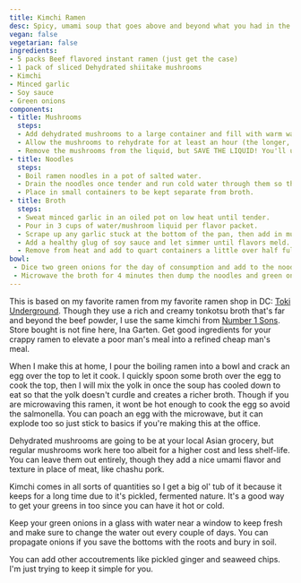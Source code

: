 ```yaml
---
title: Kimchi Ramen
desc: Spicy, umami soup that goes above and beyond what you had in the dorm
vegan: false
vegetarian: false
ingredients:
- 5 packs Beef flavored instant ramen (just get the case)
- 1 pack of sliced Dehydrated shiitake mushrooms
- Kimchi
- Minced garlic
- Soy sauce
- Green onions
components:
- title: Mushrooms
  steps:
  - Add dehydrated mushrooms to a large container and fill with warm water
  - Allow the mushrooms to rehydrate for at least an hour (the longer, the more tender)
  - Remove the mushrooms from the liquid, but SAVE THE LIQUID! You'll use it for the broth later.
- title: Noodles
  steps:
  - Boil ramen noodles in a pot of salted water.
  - Drain the noodles once tender and run cold water through them so they stop cooking.
  - Place in small containers to be kept separate from broth.
- title: Broth
  steps:
  - Sweat minced garlic in an oiled pot on low heat until tender.
  - Pour in 3 cups of water/mushroom liquid per flavor packet.
  - Scrape up any garlic stuck at the bottom of the pan, then add in mushrooms and kimchi.
  - Add a healthy glug of soy sauce and let simmer until flavors meld. You can add more kimchi/soy sauce until it tastes just right.
  - Remove from heat and add to quart containers a little over half full.
bowl:
 - Dice two green onions for the day of consumption and add to the noodle container.  
 - Microwave the broth for 4 minutes then dump the noodles and green onions in.
---
```

This is based on my favorite ramen from my favorite ramen shop in DC: [Toki Underground](https://www.tokiunderground.com/). Though they use a rich and creamy tonkotsu broth that's far and beyond the beef powder, I use the same kimchi from [Number 1 Sons](https://number1sons.com/). Store bought is not fine here, Ina Garten. Get good ingredients for your crappy ramen to elevate a poor man's meal into a refined cheap man's meal.

When I make this at home, I pour the boiling ramen into a bowl and crack an egg over the top to let it cook. I quickly spoon some broth over the egg to cook the top, then I will mix the yolk in once the soup has cooled down to eat so that the yolk doesn't curdle and creates a richer broth. Though if you are microwaving this ramen, it wont be hot enough to cook the egg so avoid the salmonella. You can poach an egg with the microwave, but it can explode too so just stick to basics if you're making this at the office.

Dehydrated mushrooms are going to be at your local Asian grocery, but regular mushrooms work here too albeit for a higher cost and less shelf-life. You can leave them out entirely, though they add a nice umami flavor and texture in place of meat, like chashu pork.

Kimchi comes in all sorts of quantities so I get a big ol' tub of it because it keeps for a long time due to it's pickled, fermented nature. It's a good way to get your greens in too since you can have it hot or cold.

Keep your green onions in a glass with water near a window to keep fresh and make sure to change the water out every couple of days. You can propagate onions if you save the bottoms with the roots and bury in soil.

You can add other accoutrements like pickled ginger and seaweed chips. I'm just trying to keep it simple for you.
